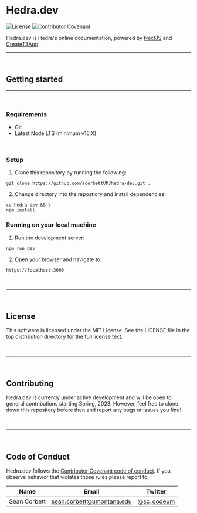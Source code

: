 # <b>Hedra.dev</b>

[![License](https://img.shields.io/github/license/scorbettUM/hedra-dev)](https://github.com/scorbettUM/hedra-dev/blob/main/LICENSE)
[![Contributor Covenant](https://img.shields.io/badge/Contributor%20Covenant-2.1-4baaaa.svg)](https://github.com/scorbettUM/hedra/blob/main/CODE_OF_CONDUCT.md)

Hedra.dev is Hedra's online documentation, powered by [NextJS](https://nextjs.org) and [CreateT3App](https://create.t3.gg/).

____
<br/>

## <b>Getting started</b>
____________
<br/>

### <b>Requirements</b>

* Git
* Latest Node LTS (minimum v16.X)

<br/>

### <b>Setup</b>

1. Clone this repository by running the following:
```
git clone https://github.com/scorbettUM/hedra-dev.git .
```

2. Change directory into the repostiory and install dependencies:
```
cd hedra-dev && \
npm install
```

### <b>Running on your local machine</b>
1. Run the development server:
```
npm run dev
```

2. Open your browser and navigate to:
```
https://localhost:3000
```

<br/>

__________
<br/>

## <b>License</b>

This software is licensed under the MIT License. See the LICENSE file in the top distribution directory for the full license text.

<br/>

______________
<br/>

## <b>Contributing</b>

Hedra.dev is currently under active development and will be open to general contributions starting Spring, 2023. However, feel
free to clone down this repository before then and report any bugs or issues you find!

<br/>

___________
<br/>

## <b>Code of Conduct</b>

Hedra.dev follows the [Contributor Covenant code of conduct](https://www.contributor-covenant.org/version/2/1/code_of_conduct/code_of_conduct.md).
If you observe behavior that violates those rules please report to:

| Name            | Email                       | Twitter                                      |
|-------          |--------                     |----------                                    |
| Sean Corbett    | sean.corbett@umontana.edu   | [@sc_codeum](https://twitter.com/sc_codeUM/) |